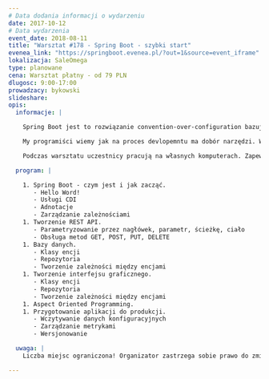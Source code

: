 ```yaml
---
# Data dodania informacji o wydarzeniu
date: 2017-10-12
# Data wydarzenia
event_date: 2018-08-11
title: "Warsztat #178 - Spring Boot - szybki start"
evenea_link: "https://springboot.evenea.pl/?out=1&source=event_iframe"
lokalizacja: SaleOmega
type: planowane
cena: Warsztat płatny - od 79 PLN
dlugosc: 9:00-17:00
prowadzacy: bykowski
slideshare:
opis:
  informacje: |

    Spring Boot jest to rozwiązanie convention-over-configuration bazujące na Springu. Główne korzyści jakie dostarcza nam Spring Boot to: Łatwość uruchomienia – paczka Spring Boot posiada wbudowany serwer i inne niezbędne komponenty, które są potrzebne do uruchomienia aplikacji. Automatyczna konfiguracja – do uruchomienia zasadniczej aplikacji nie jest wymagana żadna dodatkowa konfiguracja. Dodanie własnej jest opcjonalna dla osiągnięcia innych/nowych korzyści. Szybkość – tworzenie aplikacji z wykorzystaniem Spring Boot jest uproszczone co przekłada się szybszy i łatwiejszy proces developmentu.

    My programiści wiemy jak na proces devlopemntu ma dobór narzędzi. Wybierając rozwiązania production ready skracamy czas developmentu i minimalizujemy  ryzyko błędu. Spring Boot - szybki start to warsztat dla osób chcących szybko zbudować aplikacje internetową napisaną w języku Java. Minimum konfiguracji, sprawny proces tworzenia.

    Podczas warsztatu uczestnicy pracują na własnych komputerach. Zapewniamy lunch dla uczestników w formie zupa + kanapka oraz nielimitowany serwis kawowy. Istnieje możliwość zamówienia lunchu w wersji mięsnej lub wegeteriańskiej.

  program: |

    1. Spring Boot - czym jest i jak zacząć.
       - Hello Word!
       - Usługi CDI
       - Adnotacje
       - Zarządzanie zależnościami
    1. Tworzenie REST API.
       - Parametryzowanie przez nagłówek, parametr, ścieżkę, ciało
       - Obsługa metod GET, POST, PUT, DELETE
    1. Bazy danych.
       - Klasy encji
       - Repozytoria
       - Tworzenie zależności między encjami
    1. Tworzenie interfejsu graficznego.
       - Klasy encji
       - Repozytoria
       - Tworzenie zależności między encjami
    1. Aspect Oriented Programming.
    1. Przygotowanie aplikacji do produkcji.
       - Wczytywanie danych konfiguracyjnych
       - Zarządzanie metrykami
       - Wersjonowanie

  uwaga: |
    Liczba miejsc ograniczona! Organizator zastrzega sobie prawo do zmiany lokalizacji wydarzenia oraz jego odwołania w przypadku niezgłoszenia się minimalnej liczby uczestników.

---
```

